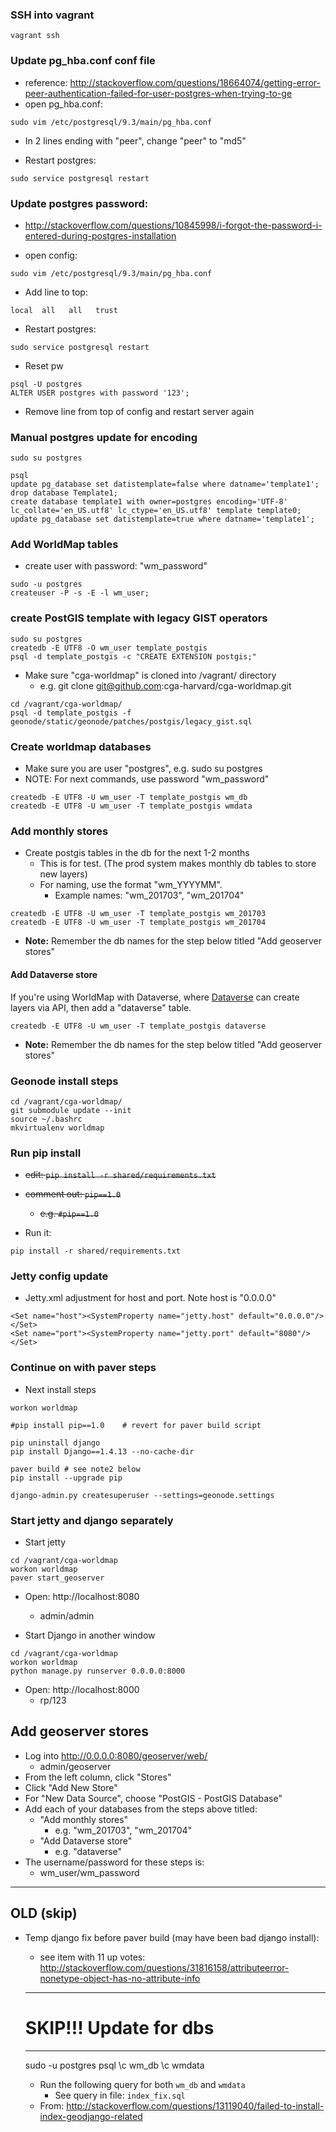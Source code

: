 
### SSH into vagrant
```
vagrant ssh
```


### Update pg_hba.conf conf file

- reference: http://stackoverflow.com/questions/18664074/getting-error-peer-authentication-failed-for-user-postgres-when-trying-to-ge
- open pg_hba.conf:
```
sudo vim /etc/postgresql/9.3/main/pg_hba.conf
```

- In 2 lines ending with "peer", change "peer" to "md5"

- Restart postgres:
```
sudo service postgresql restart
```

### Update postgres password:

  - http://stackoverflow.com/questions/10845998/i-forgot-the-password-i-entered-during-postgres-installation

- open config:
```
sudo vim /etc/postgresql/9.3/main/pg_hba.conf
```

- Add line to top:
```
local  all   all   trust
```

- Restart postgres:
```
sudo service postgresql restart
```

- Reset pw

```
psql -U postgres
ALTER USER postgres with password '123';
```

- Remove line from top of config and restart server again



### Manual postgres update for encoding

```
sudo su postgres
```

```
psql
update pg_database set datistemplate=false where datname='template1';
drop database Template1;
create database template1 with owner=postgres encoding='UTF-8' lc_collate='en_US.utf8' lc_ctype='en_US.utf8' template template0;
update pg_database set datistemplate=true where datname='template1';
```

### Add WorldMap tables

- create user with password: "wm_password"

```
sudo -u postgres
createuser -P -s -E -l wm_user;
```

### create PostGIS template with legacy GIST operators

```
sudo su postgres
createdb -E UTF8 -O wm_user template_postgis
psql -d template_postgis -c "CREATE EXTENSION postgis;"
```

- Make sure "cga-worldmap" is cloned into /vagrant/ directory
  - e.g. git clone git@github.com:cga-harvard/cga-worldmap.git

```
cd /vagrant/cga-worldmap/
psql -d template_postgis -f geonode/static/geonode/patches/postgis/legacy_gist.sql
```

### Create worldmap databases

- Make sure you are user "postgres", e.g. sudo su postgres
- NOTE: For next commands, use password "wm_password"

```
createdb -E UTF8 -U wm_user -T template_postgis wm_db
createdb -E UTF8 -U wm_user -T template_postgis wmdata
```

### Add monthly stores

- Create postgis tables in the db for the next 1-2 months
  - This is for test.  (The prod system makes monthly db tables to store new layers)
  - For naming, use the format "wm_YYYYMM".
    - Example names: "wm_201703", "wm_201704"

```
createdb -E UTF8 -U wm_user -T template_postgis wm_201703
createdb -E UTF8 -U wm_user -T template_postgis wm_201704
```

  - **Note:** Remember the db names for the step below titled "Add geoserver stores"


#### Add Dataverse store

If you're using WorldMap with Dataverse, where [Dataverse](http://dataverse.org/)
can create layers via API, then add a "dataverse" table.

```
createdb -E UTF8 -U wm_user -T template_postgis dataverse
```

  - **Note:** Remember the db names for the step below titled "Add geoserver stores"


### Geonode install steps

```
cd /vagrant/cga-worldmap/
git submodule update --init
source ~/.bashrc
mkvirtualenv worldmap
```

### Run pip install

- ~~edit: ```pip install -r shared/requirements.txt```~~
- ~~comment out: ```pip==1.0```~~
  - ~~e.g. ```#pip==1.0```~~

- Run it:

```  
pip install -r shared/requirements.txt
```

### Jetty config update

- Jetty.xml adjustment for host and port.  Note host is "0.0.0.0"

```
<Set name="host"><SystemProperty name="jetty.host" default="0.0.0.0"/></Set>
<Set name="port"><SystemProperty name="jetty.port" default="8080"/></Set>
```

### Continue on with paver steps
- Next install steps

```
workon worldmap

#pip install pip==1.0    # revert for paver build script

pip uninstall django
pip install Django==1.4.13 --no-cache-dir

paver build # see note2 below
pip install --upgrade pip

django-admin.py createsuperuser --settings=geonode.settings
```

### Start jetty and django separately

- Start jetty

```
cd /vagrant/cga-worldmap
workon worldmap
paver start_geoserver
```

- Open: http://localhost:8080  
  - admin/admin


- Start Django in another window

```
cd /vagrant/cga-worldmap
workon worldmap
python manage.py runserver 0.0.0.0:8000
```

- Open: http://localhost:8000
  - rp/123


## Add geoserver stores

  - Log into http://0.0.0.0:8080/geoserver/web/
    - admin/geoserver
  - From the left column, click "Stores"
  - Click "Add New Store"
  - For "New Data Source", choose "PostGIS - PostGIS Database"
  - Add each of your databases from the steps above titled:
    - "Add monthly stores"
      - e.g. "wm_201703", "wm_201704"
    - "Add Dataverse store"
      - e.g. "dataverse"
  - The username/password for these steps is:
      - wm_user/wm_password

---

## OLD (skip)


- Temp django fix before paver build (may have been bad django install):
  - see item with 11 up votes:  http://stackoverflow.com/questions/31816158/attributeerror-nonetype-object-has-no-attribute-info


  ---
  # SKIP!!! Update for dbs
  ---
  sudo -u postgres psql
  \c wm_db
  \c wmdata

  - Run the following query for both ```wm_db``` and ```wmdata```
    - See query in file: ```index_fix.sql```
  - From: http://stackoverflow.com/questions/13119040/failed-to-install-index-geodjango-related
